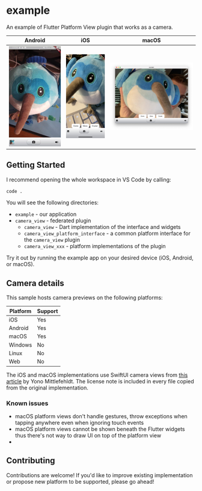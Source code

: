# example

An example of Flutter Platform View plugin that works as a camera.

| Android                                              | iOS                                           | macOS                                            |
| ---------------------------------------------------- | --------------------------------------------- | ------------------------------------------------ |
| ![android screenshot](./docs/android_screenshot.png) | ![ios screenshot](./docs/ios_screenshot.jpeg) | ![macos screenshot](./docs/macos_screenshot.png) |

## Getting Started

I recommend opening the whole workspace in VS Code by calling:

```sh
code .
```

You will see the following directories:

- `example` - our application
- `camera_view` - federated plugin
  - `camera_view` - Dart implementation of the interface and widgets
  - `camera_view_platform_interface` - a common platform interface for the `camera_view` plugin
  - `camera_view_xxx` - platform implementations of the plugin

Try it out by running the example app on your desired device (iOS, Android, or macOS).

## Camera details

This sample hosts camera previews on the following platforms:

| Platform | Support |
| -------- | ------- |
| iOS      | Yes     |
| Android  | Yes     |
| macOS    | Yes     |
| Windows  | No      |
| Linux    | No      |
| Web      | No      |

The iOS and macOS implementations use SwiftUI camera views from [this article](https://www.raywenderlich.com/26244793-building-a-camera-app-with-swiftui-and-combine) by Yono Mittlefehldt. The license note is included in every file copied from the original implementation.

### Known issues

- macOS platform views don't handle gestures, throw exceptions when tapping anywhere even when ignoring touch events
- macOS platform views cannot be shown beneath the Flutter widgets thus there's not way to draw UI on top of the platform view
-

## Contributing

Contributions are welcome! If you'd like to improve existing implementation or propose new platform to be supported, please go ahead!
